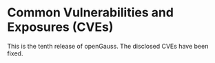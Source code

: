 # Common Vulnerabilities and Exposures \(CVEs\)<a name="EN-US_TOPIC_0289899199"></a>

This is the tenth release of openGauss. The disclosed CVEs have been fixed.
